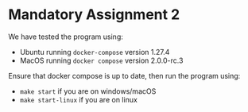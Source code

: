 # Mandatory Assignment 2

We have tested the program using:
- Ubuntu running `docker-compose` version 1.27.4
- MacOS running `docker compose` version 2.0.0-rc.3

Ensure that docker compose is up to date, then run the program using:
- `make start` if you are on windows/macOS
- `make start-linux` if you are on linux

